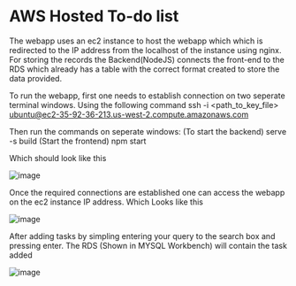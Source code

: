 # AWS Hosted To-do list
The webapp uses an ec2 instance to host the webapp which which is redirected to the IP address from the localhost of the instance using nginx.
For storing the records the Backend(NodeJS) connects the front-end to the RDS which already has a table with the correct format created to store the data provided.

To run the webapp, first one needs to establish connection on two seperate terminal windows. Using the following command
ssh -i <path_to_key_file> ubuntu@ec2-35-92-36-213.us-west-2.compute.amazonaws.com

Then run the commands on seperate windows:
(To start the backend)
serve -s build
(Start the frontend)
npm start

Which should look like this

![image](https://github.com/UtkarshBagaria/CC_AWS/assets/79400700/3c0e4eed-7122-4cde-b811-d9c81d873135)

Once the required connections are established one can access the webapp on the ec2 instance IP address. 
Which Looks like this

![image](https://github.com/UtkarshBagaria/CC_AWS/assets/79400700/c3277006-3f1e-4b3c-9db1-8fb642c76791)

After adding tasks by simpling entering your query to the search box and pressing enter. The RDS (Shown in MYSQL Workbench) will contain the task added

![image](https://github.com/UtkarshBagaria/CC_AWS/assets/79400700/9f5affa7-c273-484c-acce-69a6bc86c14d)




